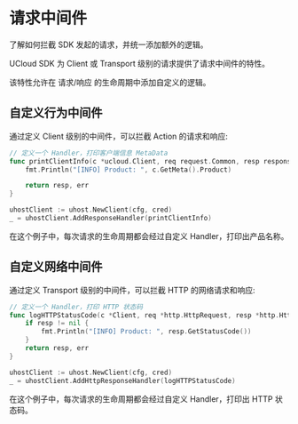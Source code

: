 # 请求中间件

了解如何拦截 SDK 发起的请求，并统一添加额外的逻辑。

UCloud SDK 为 Client 或 Transport 级别的请求提供了请求中间件的特性。

该特性允许在 请求/响应 的生命周期中添加自定义的逻辑。

## 自定义行为中间件

通过定义 Client 级别的中间件，可以拦截 Action 的请求和响应:

```go
// 定义一个 Handler，打印客户端信息 MetaData
func printClientInfo(c *ucloud.Client, req request.Common, resp response.Common, err error) (response.Common, error) {
	fmt.Println("[INFO] Product: ", c.GetMeta().Product)

	return resp, err
}

uhostClient := uhost.NewClient(cfg, cred)
_ = uhostClient.AddResponseHandler(printClientInfo)
```

在这个例子中，每次请求的生命周期都会经过自定义 Handler，打印出产品名称。

## 自定义网络中间件

通过定义 Transport 级别的中间件，可以拦截 HTTP 的网络请求和响应:

```go
// 定义一个 Handler，打印 HTTP 状态码
func logHTTPStatusCode(c *Client, req *http.HttpRequest, resp *http.HttpResponse, err error) (*http.HttpResponse, error) {
	if resp != nil {
		fmt.Println("[INFO] Product: ", resp.GetStatusCode())
	}
	return resp, err
}

uhostClient := uhost.NewClient(cfg, cred)
_ = uhostClient.AddHttpResponseHandler(logHTTPStatusCode)
```

在这个例子中，每次请求的生命周期都会经过自定义 Handler，打印出 HTTP 状态码。
